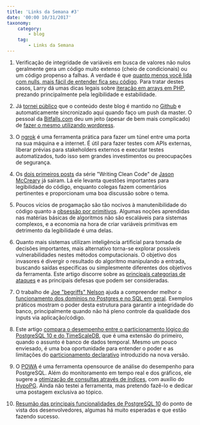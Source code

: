 ```yaml
---
title: 'Links da Semana #3'
date: '00:00 10/31/2017'
taxonomy:
    category:
        - blog
    tag:
        - Links da Semana
---
```


1. Verificação de integridade de variáveis em busca de valores não nulos geralmente gera um código muito extenso (cheio de condicionais) ou um código propenso a falhas. A verdade é que [quanto menos você lida com nulls, mais fácil de entender fica seu código](https://github.com/google/guava/wiki/UsingAndAvoidingNullExplained). Para tratar destes casos, Larry dá umas dicas legais sobre [iteração em arrays em PHP](https://www.garfieldtech.com/blog/short-array-iteration), prezando principalmente pela legibilidade e estabilidade.  

1. Já [tornei público](http://vschettino.com.br/blog/grav_wordpress) que o conteúdo deste blog é mantido no [Github](https://github.com/vschettino/blog) e automaticamente sincronizado aqui quando faço um push da master. O pessoal da [Bitfalls.com](https://bitfalls.com/) deu um jeito (apesar de bem mais complicado) de [fazer o mesmo utilizando wordpress](https://www.sitepoint.com/git-and-wordpress-how-to-auto-update-posts-with-pull-requests/).

1. O [ngrok](https://ngrok.com/) é uma ferramenta prática para fazer um túnel entre uma porta na sua máquina e a internet. É útil para fazer testes com APIs externas, liberar prévias para stakeholders externos e executar testes automatizados, tudo isso sem grandes investimentos ou preocupações de segurança.

1. Os [dois primeiros posts](https://dev.to/gonedark/writing-clean-code) da série "Writing Clean Code" de [Jason McCreary](https://twitter.com/gonedark) já sairam. Lá ele levanta questões importantes para legibilidade do código, enquanto colegas fazem comentários pertinentes e proporcionam uma boa discussão sobre o tema.

1. Poucos vícios de progamação são tão nocivos à manutenibilidade do código quanto a [obsessão por primitivos](https://refactoring.guru/smells/primitive-obsession). Algumas noções aprendidas nas matérias básicas de algoritmos não são escaláveis para sistemas complexos, e a economia na hora de criar variáveis primitivas em detrimento da legibilidade é uma delas.

1. Quanto mais sistemas utilizam inteligência artificial para tomada de decisões importantes, mais alternativo torna-se explorar possíveis vulnerabilidades nestes métodos computacionais. O objetivo dos invasores é divergir o resultado do algoritmo manipulando a entrada, buscando saídas específicas ou simplesmente diferentes dos objetivos da ferramenta.  Este artigo discorre sobre as [principais categorias de ataques](https://blog.xix.ai/how-adversarial-attacks-work-87495b81da2d) e as principais defesas que podem ser consideradas.

1. O trabalho de  [Joe "begriffs" Nelson](https://begriffs.com/) ajuda a compreender melhor o [funcionamento dos domínios no Postgres e no SQL em geral](https://begriffs.com/posts/2017-10-21-sql-domain-integrity.html). Exemplos práticos mostram o poder desta estrutura para garantir a integridade do banco, principalmente quando não há pleno controle da qualidade dos inputs via aplicação/código.

1. Este artigo [compara o desempenho entre o particionamento lógico do PostgreSQL 10 e do TimeScaleDB](https://blog.timescale.com/time-series-data-postgresql-10-vs-timescaledb-816ee808bac5), que é uma extensão do primeiro, quando o assunto é banco de dados temporal. Mesmo um pouco enviesado, é uma boa oportunidade para entender o poder e as limitações do [particionamento declarativo](https://www.postgresql.org/docs/10/static/ddl-partitioning.html) introduzido na nova versão.

1. O [POWA](http://dalibo.github.io/powa/) é uma ferramenta opensource de análise do desempenho para PostgreSQL. Além do monitoramento em tempo real e dos gráficos, ele sugere a [otimização de consultas através de índices](https://blog.dbi-services.com/postgresql-index-suggestion-with-powa), com auxílio do [HypoPG](https://github.com/dalibo/hypopg). Ainda não testei a ferramenta, mas pretendo fazê-lo e dedicar uma postagem exclusiva ao tópico.

1. [Resumão das principais funcionalidades de PostgreSQL 10](http://www.cybertec.at/best-of-postgresql-10-for-the-developer/) do ponto de vista dos desenvolvedores, algumas há muito esperadas e que estão fazendo sucesso.
